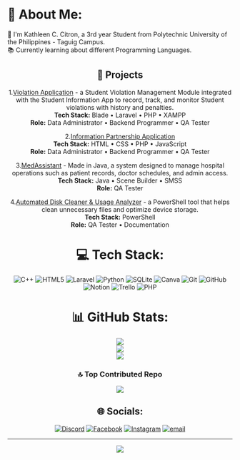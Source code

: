 # 💫 About Me:
👋 I'm Kathleen C. Citron, a 3rd year Student from Polytechnic University of the Philippines - Taguig Campus.<br> 📚 Currently learning about different Programming Languages.<br>

<div align="center">

## 📄 Projects

1.[Violation Application](https://github.com/raymundo-angellajane/violation-project) - a Student Violation Management Module integrated with the Student Information App to record, track, and monitor Student violations with history and penalties. <br>
**Tech Stack:** Blade • Laravel • PHP • XAMPP  <br> **Role:** Data Administrator • Backend Programmer • QA Tester <br>

2.[Information Partnership Application](https://github.com/villas-clarence/Infoman_partnership_app) <br>
**Tech Stack:** HTML • CSS • PHP • JavaScript <br> **Role:** Data Administrator • Backend Programmer • QA Tester <br>

3.[MedAssistant](https://github.com/delima-justine/MedAssistant) - Made in Java, a system designed to manage hospital operations such as patient records, doctor schedules, and admin access. <br>
**Tech Stack:** Java • Scene Builder • SMSS <br> **Role:** QA Tester <br>

4.[Automated Disk Cleaner & Usage Analyzer](https://github.com/mejares-jamesmichael/OS-PROJECT-Powershell-GUI) - a PowerShell tool that helps clean unnecessary files and optimize device storage. <br>
**Tech Stack:** PowerShell <br> **Role:** QA Tester • Documentation <br>

<div align="center">

# 💻 Tech Stack:
![C++](https://img.shields.io/badge/c++-%2300599C.svg?style=for-the-badge&logo=c%2B%2B&logoColor=white) ![HTML5](https://img.shields.io/badge/html5-%23E34F26.svg?style=for-the-badge&logo=html5&logoColor=white) ![Laravel](https://img.shields.io/badge/laravel-%23FF2D20.svg?style=for-the-badge&logo=laravel&logoColor=white) ![Python](https://img.shields.io/badge/python-3670A0?style=for-the-badge&logo=python&logoColor=ffdd54) ![SQLite](https://img.shields.io/badge/sqlite-%2307405e.svg?style=for-the-badge&logo=sqlite&logoColor=white) ![Canva](https://img.shields.io/badge/Canva-%2300C4CC.svg?style=for-the-badge&logo=Canva&logoColor=white) ![Git](https://img.shields.io/badge/git-%23F05033.svg?style=for-the-badge&logo=git&logoColor=white) ![GitHub](https://img.shields.io/badge/github-%23121011.svg?style=for-the-badge&logo=github&logoColor=white) ![Notion](https://img.shields.io/badge/Notion-%23000000.svg?style=for-the-badge&logo=notion&logoColor=white) ![Trello](https://img.shields.io/badge/Trello-%23026AA7.svg?style=for-the-badge&logo=Trello&logoColor=white) ![PHP](https://img.shields.io/badge/php-%23777BB4.svg?style=for-the-badge&logo=php&logoColor=white)

<div align="center">

# 📊 GitHub Stats:
![](https://github-readme-stats.vercel.app/api?username=citron-kathleen&theme=dark&hide_border=false&include_all_commits=false&count_private=false)<br/>
![](https://nirzak-streak-stats.vercel.app/?user=citron-kathleen&theme=dark&hide_border=false)<br/>
![](https://github-readme-stats.vercel.app/api/top-langs/?username=citron-kathleen&theme=dark&hide_border=false&include_all_commits=false&count_private=false&layout=compact)

<div align="center">

### 🔝 Top Contributed Repo
![](https://github-contributor-stats.vercel.app/api?username=citron-kathleen&limit=5&theme=dark&combine_all_yearly_contributions=true)

<div align="center">

## 🌐 Socials:
[![Discord](https://img.shields.io/badge/Discord-%237289DA.svg?logo=discord&logoColor=white)](https://discord.gg/https://open.spotify.com/user/31qf4dd4vj35xqimb5ps74biynbm?si=ea53714effed490b) [![Facebook](https://img.shields.io/badge/Facebook-%231877F2.svg?logo=Facebook&logoColor=white)](https://facebook.com/https://www.facebook.com/kath.citron/) [![Instagram](https://img.shields.io/badge/Instagram-%23E4405F.svg?logo=Instagram&logoColor=white)](https://instagram.com/https://www.instagram.com/kathcitron_/) [![email](https://img.shields.io/badge/Email-D14836?logo=gmail&logoColor=white)](mailto:kccitron@gmail.com) 

<div align="center">

---
[![](https://visitcount.itsvg.in/api?id=citron-kathleen&icon=0&color=0)](https://visitcount.itsvg.in)

<div align="center"
